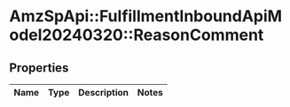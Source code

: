 # AmzSpApi::FulfillmentInboundApiModel20240320::ReasonComment

## Properties
Name | Type | Description | Notes
------------ | ------------- | ------------- | -------------

